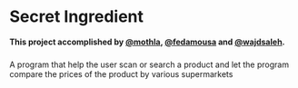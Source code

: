 # Secret Ingredient
**This project accomplished by [@mothla](https://github.com/mothla), [@fedamousa](https://github.com/fedamousa) and [@wajdsaleh](https://github.com/wajdsaleh).**
###
A program that help the user scan or search a product and let the program compare the prices of the product by various supermarkets
